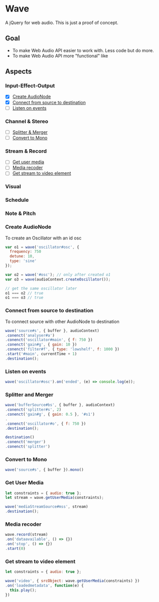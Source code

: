 # Wave
A jQuery for web audio. This is just a proof of concept.

## Goal
- To make Web Audio API easier to work with. Less code but do more.
- To make Web Audio API more "functional" like

## Aspects
### Input-Effect-Output
- [x] [Create AudioNode](https://github.com/tennisonchan/wave#create-audioNode)
- [x] [Connect from source to destination](https://github.com/tennisonchan/wave#connect-from-source-to-destination)
- [ ] [Listen on events](https://github.com/tennisonchan/wave#listen-on-events)

### Channel & Stereo
- [ ] [Splitter & Merger](https://github.com/tennisonchan/wave#splitter-&-merger)
- [ ] [Convert to Mono](https://github.com/tennisonchan/wave#convert-to-mono)

### Stream & Record
- [ ] [Get user media](https://github.com/tennisonchan/wave#get-user-media)
- [ ] [Media recoder](https://github.com/tennisonchan/wave#media-recoder)
- [ ] [Get stream to video element](https://github.com/tennisonchan/wave#get-stream-to-video-element)

### Visual
### Schedule
### Note & Pitch

### Create AudioNode
To create an Oscillator with an id osc
```js
var o1 = wave('oscillator#osc', {
  frequency: 750
  detune: 10,
  type: 'sine'
});

var o2 = wave('#osc'); // only after created o1
var o3 = wave(audioContext.createOscillator());

// get the same oscillator later
o1 === o2 // true
o1 === o3 // true
```

### Connect from source to destination
To connect source with other AudioNode to destination
```js
wave('source#s', { buffer }, audioContext)
.conenct('analyser#a')
.conenct('oscillator#main', { f: 750 })
.conenct('gain#g', { gain: 10 })
.conenct('filter#f', { type: 'lowshelf', f: 1000 })
.start('#main', currentTime + 1)
.destination();
```

### Listen on events
```js
wave('oscillator#osc').on('ended', (e) => console.log(e));
```

### Splitter and Merger
```js
wave('bufferSource#bs', { buffer }, audioContext)
.conenct('splitter#s', 2)
.conenct('gain#g', { gain: 0.5 }, '#s1')
.
.conenct('oscillator#o', { f: 750 })
.destination();

destination()
.conenct('merger')
.conenct('splitter')
```

### Convert to Mono
```js
wave('source#s', { buffer }).mono()
```

### Get User Media
```js
let constraints = { audio: true };
let stream = wave.getUserMedia(constraints);

wave('mediaStreamSource#mss', stream)
.destination();
```

### Media recoder
```js
wave.record(stream)
.on('dataavailable', () => {})
.on('stop', () => {})
.start(0)
```

### Get stream to video element
```js
let constraints = { audio: true };

wave('video', { srcObject: wave.getUserMedia(constraints) })
.on('loadedmetadata', function(e) {
  this.play();
})
```
